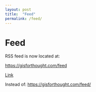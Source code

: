 ```yaml
---
layout: post
title:  "Feed"
permalink: /feed/
---
```

# Feed

RSS feed is now located at:

https://gisforthought.com/feed

[Link](https://gisforthought.com/feed)

Instead of:
https://gisforthought.com/feed/